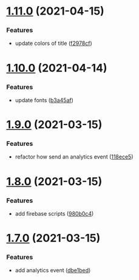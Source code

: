 # [1.11.0](https://github.com/Happergy/landing/compare/v1.10.0...v1.11.0) (2021-04-15)


### Features

* update colors of title ([f2978cf](https://github.com/Happergy/landing/commit/f2978cfab409132bfd7c98582b01f29948544808))



# [1.10.0](https://github.com/Happergy/landing/compare/v1.9.0...v1.10.0) (2021-04-14)


### Features

* update fonts ([b3a45af](https://github.com/Happergy/landing/commit/b3a45af177b8f89d7a25a42c842b0c5315ea7ed8))



# [1.9.0](https://github.com/Happergy/landing/compare/v1.8.0...v1.9.0) (2021-03-15)


### Features

* refactor how send an analytics event ([118ece5](https://github.com/Happergy/landing/commit/118ece5626992358d71726fa9341c1a536f3a110))



# [1.8.0](https://github.com/Happergy/landing/compare/v1.7.0...v1.8.0) (2021-03-15)


### Features

* add firebase scripts ([980b0c4](https://github.com/Happergy/landing/commit/980b0c422e1750dc6cd4968f2b3723ed76e2bece))



# [1.7.0](https://github.com/Happergy/landing/compare/v1.6.0...v1.7.0) (2021-03-15)


### Features

* add analytics event ([dbe1bed](https://github.com/Happergy/landing/commit/dbe1bedfa18f68a653917ceb15b5077ce57deafc))



